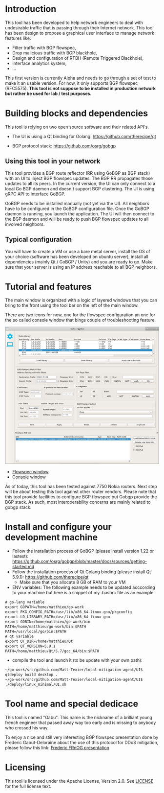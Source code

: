 # Introduction

This tool has been developed to help network engineers to deal with undesirable traffic that is passing through their Internet network. This tool has been design to propose a graphical user interface to manage network features like:

* Filter traffic with BGP flowspec,
* Drop malicious traffic with BGP blackhole,
* Design and configuration of RTBH (Remote Triggered Blackhole),
* Interface analytics system,
* ... 

This first version is currently Alpha and needs to go through a set of test to make it an usable version. For now, it only supports BGP flowspec (RFC5575). __This tool is not suppose to be installed in production network but rather be used for lab / test purposes.__

# Building blocks and dependencies

This tool is relying on two open source software and their related API's.

* The UI is using a Qt binding for Golang: https://github.com/therecipe/qt

* BGP protocol stack: https://github.com/osrg/gobgp

## Using this tool in your network

This tool provides a BGP route reflector (RR using GoBGP as BGP stack) with an UI to inject BGP flowspec updates. The BGP RR propagates those updates to all its peers. In the current version, the UI can only connect to a local Go BGP daemon and doesn't support BGP clustering. The UI is using gRPC API to interface GoBGP.

GoBGP needs to be installed manually (not yet via the UI). All neighbors have to be configured in the GoBGP configuration file. Once the GoBGP daemon is running, you launch the application. The UI will then connect to the BGP daemon and will be ready to push BGP flowspec updates to all involved neighbors.

## Typical configuration

You will have to create a VM or use a bare metal server, install the OS of your choice (software has been developed on ubuntu server), install all dependencies (mainly Qt / GoBGP / Unity) and you are ready to go. Make sure that your server is using an IP address reachable to all BGP neighbors.

# Tutorial and features
The main window is organized with a logic of layered windows that you can bring to the front using the tool bar on the left of the main window.

There are two icons for now, one for the flowspec configuration an one for the so called console window that bings couple of troubleshooting feature.

![flowspec-win](/docs/main-window.png.jpg)

* [Flowspec window](https://github.com/Matt-Texier/local-mitigation-agent/blob/master/docs/flowspec_win.md)
* [Console window](https://github.com/Matt-Texier/local-mitigation-agent/blob/master/docs/console_win.md)

As of today, this tool has been tested against 7750 Nokia routers. Next step will be about testing this tool against other router vendors. Please note that this tool provide facilities to configure BGP flowspec but Gobgp provide the BGP stack. As such, most interoperability concerns are mainly related to gobgp stack.

# Install and configure your development machine

* Follow the installation process of GoBGP (please install version 1.22 or lastest): https://github.com/osrg/gobgp/blob/master/docs/sources/getting-started.md
* Follow the installation process of Qt Golang binding (please install Qt 5.9.1): https://github.com/therecipe/qt
  * Make sure that you allocate 8 GB of RAM to your VM
* ENV variables: The following example needs to be updated acccording to your machine but here is a snippet of my .bashrc file as an example

```
# go-lang variable
export GOPATH=/home/matthieu/go-work
export PKG_CONFIG_PATH=/usr/lib/x86_64-linux-gnu/pkgconfig
export LD_LIBRARY_PATH=/usr/lib/x86_64-linux-gnu
export GOBIN=/home/matthieu/go-work/bin
PATH=/home/matthieu/go-work/bin:$PATH
PATH=/usr/local/go/bin:$PATH
# qt variable
export QT_DIR=/home/matthieu/Qt
export QT_VERSION=5.9.1
PATH=/home/matthieu/Qt/5.7/gcc_64/bin:$PATH
```
* compile the tool and launch it (to be update with your own path):
```
~/go-work/src/github.com/Matt-Texier/local-mitigation-agent/UI$ qtdeploy build desktop .
~/go-work/src/github.com/Matt-Texier/local-mitigation-agent/UI$ ./deploy/linux_minimal/UI.sh
```

# Tool name and special dedicace

This tool is named "Gabu". This name is the nickname of a brilliant young french engineer that passed away way too early and is missing to anybody who crossed his way.

To enjoy a nice and still very interesting BGP flowspec presentation done by Frederic Gabut-Deloraine about the use of this protocol for DDoS mitigation, please follow this link: [Frederic FRnOG presentation](http://www.dailymotion.com/video/xtngjg_frnog-18-flowspec-frederic-gabut-deloraine-neo-telecoms_tech)

# Licensing

This tool is licensed under the Apache License, Version 2.0. See [LICENSE](https://github.com/Matt-Texier/local-mitigation-agent/blob/master/LICENSE) for the full license text.



